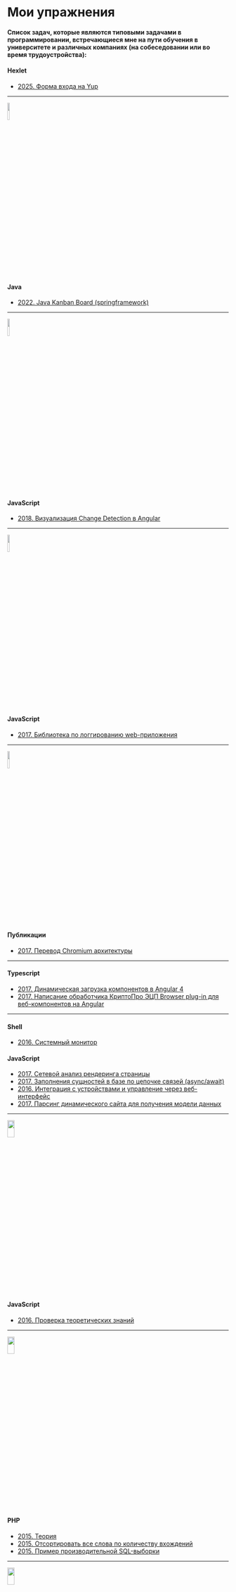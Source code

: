 # Мои упражнения
#### Список задач, которые являются типовыми задачами в программировании, встречающиеся мне на пути обучения в университете и различных компаниях (на собеседовании или во время трудоустройства):



#### Hexlet

- [2025. Форма входа на Yup](https://github.com/splincodewd/collection-codework/tree/master/javascript/hexlet)

--------------

<img src="https://assets.themuse.com/uploaded/companies/12415/small_logo.png?v=1662576257https://filearchive.cnews.ru/img/book/2022/06/15/yandeks.praktikum.jpeg" width="10%" alt="" />

#### Java
- [2022. Java Kanban Board (springframework)](https://github.com/splincode/java-filmorate)

--------------

<img src="https://avatars3.githubusercontent.com/u/33398667?s=400&u=370605b1fbc1027c69d860195f550958670c28f3&v=4" width="10%" alt="" />

#### JavaScript
- [2018. Визуализация Change Detection в Angular](https://github.com/Angular-RU/change-detection-tree)

--------------

<img src="https://pbs.twimg.com/profile_images/545505809036103680/Bd1I7Nav.jpeg" width="10%" alt="" />

#### JavaScript
- [2017. Библиотека по логгированию web-приложения](https://github.com/splincodewd/client-logger)

--------------

<img src="https://habrastorage.org/web/bbd/613/c21/bbd613c2128144bbae24e0cda4b412ef.png" width="10%" alt="" />

#### Публикации
- [2017. Перевод Chromium архитектуры](https://github.com/splincode/chromium-architecture)

--------------

#### Typescript
- [2017. Динамическая загрузка компонентов в Angular 4](https://github.com/splincodewd/collection-codework/tree/master/typescript/angular/dynamic.ts)
- [2017. Написание обработчика КриптоПро ЭЦП Browser plug-in для веб-компонентов на Angular](https://github.com/splincode/cryptopro-browser-plugin)

--------------

#### Shell
- [2016. Системный монитор](https://github.com/splincode/system-monitor)

#### JavaScript
- [2017. Сетевой анализ рендеринга страницы](https://github.com/splincode/recursive-phantomjs)
- [2017. Заполнения сущностей в базе по цепочке связей (async/await)](https://github.com/splincodewd/collection-codework/tree/master/javascript/async-await)
- [2016. Интеграция с устройствами и управление через веб-интерфейс](https://github.com/splincode/ihardware/tree/master/omron)
- [2017. Парсинг динамического сайта для получения модели данных](https://github.com/splincode/parse-site-example)

--------------

<img src="https://upload.wikimedia.org/wikipedia/commons/thumb/6/6a/JavaScript-logo.png/768px-JavaScript-logo.png" width="18%" height="10%" alt="">

#### JavaScript
- [2016. Проверка теоретических знаний](https://github.com/splincodewd/collection-codework/tree/master/javascript/theory)

--------------

<img src="http://www.spomoni.com/wp-content/uploads/2013/04/2013-3-18-11-32-34-759.png" width="18%" height="10%" alt="">

#### PHP
- [2015. Теория](https://github.com/splincodewd/collection-codework/tree/master/php/theory)
- [2015. Отсортировать все слова по количеству вхождений](https://github.com/splincodewd/collection-codework/tree/master/php/sort)
- [2015. Пример производительной SQL-выборки](https://github.com/splincodewd/collection-codework/tree/master/php/sql)

--------------

<img src="https://habrastorage.org/files/bf3/57e/832/bf357e832ba24e69b4182efc56d07283.jpg" width="18%" height="10%" alt="">

#### C++
- [2016. Тест на простоту числа](https://github.com/splincodewd/collection-codework/tree/master/cpp/prime)
- [2016. Библиотека для работы с памятью](https://github.com/splincodewd/collection-codework/tree/master/cpp/memory)
- [2016. Ссылка возврата](https://github.com/splincodewd/collection-codework/tree/master/cpp/link)

--------------

<img src="https://cdn.worldvectorlogo.com/logos/yandex-2.svg" width="10%" height="10%" alt="">

#### JavaScript

- [2017. Собеседование и подготовка](https://github.com/splincodewd/collection-codework/tree/master/javascript/interview-dev)
- [2016. Сортировщик карточек путешественника](https://github.com/splincodewd/collection-codework/tree/master/javascript/travels)
- [2016. JS-фреймворк для работы с css классами dom элементов](https://github.com/splincodewd/collection-codework/tree/master/javascript/framework)
- [2016. Cверстать расписание лекций проекта «Мобилизация»](https://github.com/splincodewd/collection-codework/tree/master/javascript/mobilization)
- [2016. Напишите библиотеку, предоставляющую API для работы с расписанием лекций](https://github.com/splincodewd/collection-codework/tree/master/javascript/mobilization-api)
- [2016. Исправить неработающий код](https://github.com/splincodewd/collection-codework/tree/master/javascript/fetch-error)

--------------

<img src="https://upload.wikimedia.org/wikipedia/ru/8/8a/Stankin.gif" width="10%" height="10%" alt="">

#### Технические материалы
- [Страница кафедры с лекциями, семинарами и вебинарами](https://github.com/stankin/uits-labs)

--------------

#### C++
- [2015. Функции для работы с файлами](https://github.com/splincodewd/collection-codework/tree/master/cpp/fs)
- [2015. Статичный ассоциативный массив](https://github.com/splincodewd/collection-codework/tree/master/cpp/associative)
- [2015. Электронные часы (GUI)](https://github.com/splincodewd/collection-codework/tree/master/cpp/gui)
- [2015. Библиотеки (dll, so)](https://github.com/splincodewd/collection-codework/tree/master/cpp/dll)
- [2014. Структура данных - вектор](https://github.com/splincodewd/collection-codework/tree/master/cpp/vector)
- [2014. Структура данных - матрица](https://github.com/splincodewd/collection-codework/tree/master/cpp/matrix)
- [2014. Структура данных - граф](https://github.com/splincodewd/collection-codework/tree/master/cpp/graph)
- [2014. Структура данных - дерево](https://github.com/splincodewd/collection-codework/tree/master/cpp/tree)
- [2014. Универсальный скалярный тип](https://github.com/splincodewd/collection-codework/tree/master/cpp/var)
- [2014. Игра «Жизнь» на WebView](https://github.com/splincodewd/collection-codework/tree/master/cpp/gamelife)
- [2014. Компилятор](https://github.com/splincodewd/collection-codework/tree/master/cpp/compiler)
- [2014. Транслятор](https://github.com/splincodewd/collection-codework/tree/master/cpp/translater)
- [2014. Мультитранслятор](https://github.com/splincodewd/collection-codework/tree/master/cpp/multitranslater)
- [2014. Интерпретатор лямбда-исчислений](https://github.com/splincodewd/collection-codework/tree/master/cpp/lambda)
- [2014. Решатель судоку](https://github.com/splincodewd/collection-codework/tree/master/cpp/sudoku)
- [2014. Метод сопряженных градиентов](https://github.com/splincodewd/collection-codework/blob/master/cpp/nonlinear_conjugate_gradient_method/)


--------------

#### Visual C++
- [2015. Типичный каркас Win32 приложения](https://github.com/splincodewd/collection-codework/tree/master/vc/lab1/base.cpp)
- [2015. Отрисовка сетки](https://github.com/splincodewd/collection-codework/tree/master/vc/lab1/grid.cpp)
- [2015. Отрисовка Солнца](https://github.com/splincodewd/collection-codework/tree/master/vc/lab1/sun.cpp)
- [2015. Отображение синуса](https://github.com/splincodewd/collection-codework/tree/master/vc/lab2/sin.cpp)
- [2015. Отображение параболы](https://github.com/splincodewd/collection-codework/tree/master/vc/lab2/parabola.cpp)
- [2015. Отображение плоскости поверхности](https://github.com/splincodewd/collection-codework/tree/master/vc/lab2/surface.cpp)
- [2015. Линия в 3ей четверти](https://github.com/splincodewd/collection-codework/blob/master/vc/lab2/graphs3th.cpp)

--------------

#### Java
- [2017. Перевод из одной системы счисления в другую](https://github.com/splincodewd/collection-codework/tree/master/java/notation)
- [2017. Фабричный метод](https://github.com/splincodewd/collection-codework/tree/master/java/garden)

--------------

#### JavaScript
- [2016. Уравнение теплопроводности](https://github.com/splincodewd/collection-codework/tree/master/javascript/transcalency)
- [2016. Волновое уравнение](https://github.com/splincodewd/collection-codework/tree/master/javascript/transcalency)
- [2016. Метод золотого сечения](https://github.com/splincodewd/collection-codework/tree/master/javascript/golden_section_method)
- [2016. Метод дихотомии](https://github.com/splincodewd/collection-codework/tree/master/javascript/dichotomy_method)
- [2016. Метод Хука-Дживса (прямой поиск)](https://github.com/splincodewd/collection-codework/blob/master/javascript/pattern_search/)
- [2016. Продукционная модель](https://github.com/splincodewd/collection-codework/blob/master/javascript/production_system/)
- [2016. Система решения задач теоретической механики методом сил](https://github.com/splincodewd/collection-codework/blob/master/javascript/cad/)
- [2016. Графический редактор](https://github.com/splincodewd/collection-codework/tree/master/javascript/grapheditor/)
- [2017. Разработка программы разграничения полномочий пользователей на основе парольной аутентификации](https://github.com/splincode/simple-authorize-service)
